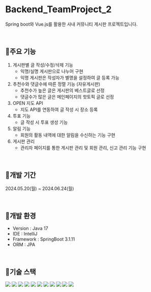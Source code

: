 # Backend_TeamProject_2
Spring boot와 Vue.js를 활용한 사내 커뮤니티 게시판 프로젝트입니다.

<br>

## 📌주요 기능
1. 게시판별 글 작성/수정/삭제 기능
   - 익명/실명 게시판으로 나누어 구현
   - 익명 게시판은 작성자가 별명을 설정하여 글 등록 가능
2. 추천수와 댓글수에 따른 정렬 기능 (자유게시판)
   - 추천수가 높은 글은 게시판의 베스트글로 선정
   - 댓글수가 많은 글은 메인페이지의 핫토픽 글로 선정
3. OPEN 지도 API
   - 지도 API를 연동하여 글 작성 시 장소 등록
4. 투표 기능
   - 글 작성 시 투표 생성 기능
5. 알림 기능
   - 회원의 활동 내역에 대한 알림을 수신하는 기능 구현
6. 게시판 관리
   - 관리자 페이지를 통한 게시판 관리 및 회원 관리, 신고 관리 기능 구현

<br>

## 📌개발 기간
2024.05.20(월) ~ 2024.06.24(월)

<br>

## 📌개발 환경
- Version : Java 17
- IDE : IntelliJ
- Framework : SpringBoot 3.1.11
- ORM : JPA

<br>

## 📌기술 스택
<img src="https://img.shields.io/badge/html5-E34F26?style=for-the-badge&logo=html5&logoColor=white"/> <img src="https://img.shields.io/badge/css-1572B6?style=for-the-badge&logo=css3&logoColor=white"/> <img src="https://img.shields.io/badge/javascript-F7DF1E?style=for-the-badge&logo=javascript&logoColor=black"/> <img src="https://img.shields.io/badge/vue.js-4FC08D?style=for-the-badge&logo=vue.js&logoColor=white"/> <img src="https://img.shields.io/badge/node.js-339933?style=for-the-badge&logo=Node.js&logoColor=white"/> <img src="https://img.shields.io/badge/spring-6DB33F?style=for-the-badge&logo=spring&logoColor=white"/> <img src="https://img.shields.io/badge/springboot-6DB33F?style=for-the-badge&logo=springboot&logoColor=white"/> 
<img src="https://img.shields.io/badge/github-181717?style=for-the-badge&logo=github&logoColor=white"/> <img src="https://img.shields.io/badge/git-F05032?style=for-the-badge&logo=git&logoColor=white"/> <img src="https://img.shields.io/badge/oracle-F80000?style=for-the-badge&logo=oracle&logoColor=white"> <img src="https://img.shields.io/badge/bootstrap-7952B3?style=for-the-badge&logo=bootstrap&logoColor=white">
